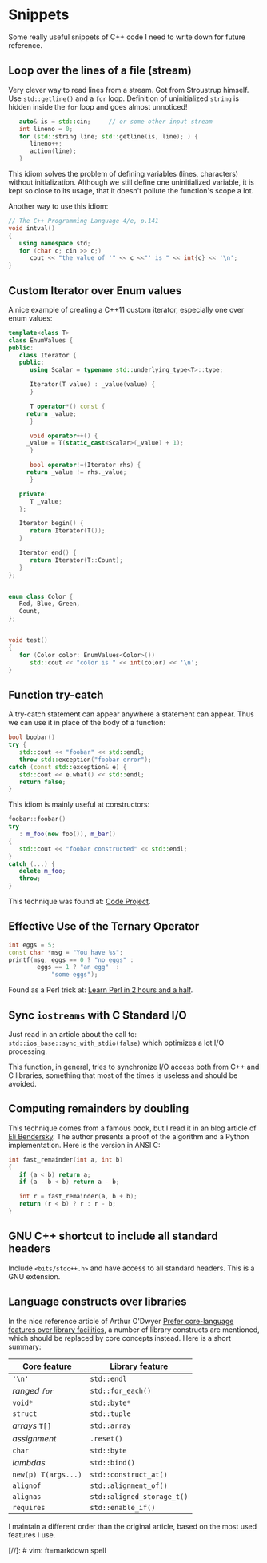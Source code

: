 Snippets
========

Some really useful snippets of C++ code I need to write down for future
reference.


## Loop over the lines of a file (stream)

Very clever way to read lines from a stream.  Got from Stroustrup himself.
Use `std::getline()` and a `for` loop.  Definition of uninitialized
`string` is hidden inside the `for` loop and goes almost unnoticed!

```c++
   auto& is = std::cin;		// or some other input stream
   int lineno = 0;
   for (std::string line; std::getline(is, line); ) {
      lineno++;
      action(line);
   }
```

This idiom solves the problem of defining variables (lines, characters)
without initialization.  Although we still define one uninitialized variable,
it is kept so close to its usage, that it doesn't pollute the function's
scope a lot.

Another way to use this idiom:

```c++
// The C++ Programming Language 4/e, p.141
void intval()
{
   using namespace std;
   for (char c; cin >> c;)
      cout << "the value of '" << c <<"' is " << int{c} << '\n';
}
```

## Custom Iterator over Enum values ##

A nice example of creating a C++11 custom iterator, especially one over enum
values:

```c++
template<class T>
class EnumValues {
public:
   class Iterator {
   public:
      using Scalar = typename std::underlying_type<T>::type;

      Iterator(T value) : _value(value) {
      }

      T operator*() const {
	 return _value;
      }

      void operator++() {
	 _value = T(static_cast<Scalar>(_value) + 1);
      }

      bool operator!=(Iterator rhs) {
	 return _value != rhs._value;
      }

   private:
      T _value;
   };

   Iterator begin() {
      return Iterator(T());
   }

   Iterator end() {
      return Iterator(T::Count);
   }
};


enum class Color {
   Red, Blue, Green,
   Count,
};


void test()
{
   for (Color color: EnumValues<Color>())
      std::cout << "color is " << int(color) << '\n';
}
```

## Function try-catch

A try-catch statement can appear anywhere a statement can appear.
Thus we can use it in place of the body of a function:

```c++
bool boobar()
try {
   std::cout << "foobar" << std::endl;
   throw std::exception("foobar error");
catch (const std::exception& e) {
   std::cout << e.what() << std::endl;
   return false;
}
```

This idiom is mainly useful at constructors:

```c++
foobar::foobar()
try
   : m_foo(new foo()), m_bar()
{
   std::cout << "foobar constructed" << std::endl;
}
catch (...) {
   delete m_foo;
   throw;
}
```

This technique was found at: [Code Project][code_project_url].

[code_project_url]:	http://www.codeproject.com/Articles/1035313/Cplusplus-is-fun-tips-and-tricks

## Effective Use of the Ternary Operator

```c++
int eggs = 5;
const char *msg = "You have %s";
printf(msg, eggs == 0 ? "no eggs" :
	    eggs == 1 ? "an egg"  :
			"some eggs");
```

Found as a Perl trick at: [Learn Perl in 2 hours and a half][perl].

[perl]:		http://qntm.org/files/perl/perl.html


## Sync `iostreams` with C Standard I/O

Just read in an article about the call to:
    `std::ios_base::sync_with_stdio(false)`
which optimizes a lot I/O processing.

This function, in general, tries to synchronize I/O access both from C++ and C
libraries, something that most of the times is useless and should be avoided.


## Computing remainders by doubling

This technique comes from a famous book, but I read it in an blog article of
[Eli Bendersky](https://eli.thegreenplace.net/2018/computing-remainders-by-doubling/).
The author presents a proof of the algorithm and a Python implementation.
Here is the version in ANSI C:

```c++
int fast_remainder(int a, int b)
{
   if (a < b) return a;
   if (a - b < b) return a - b;

   int r = fast_remainder(a, b + b);
   return (r < b) ? r : r - b;
}
```


## GNU C++ shortcut to include all standard headers

Include `<bits/stdc++.h>` and have access to all standard headers.
This is a GNU extension.


## Language constructs over libraries ##

In the nice reference article of Arthur O'Dwyer
[Prefer core-language features over library facilities](https://quuxplusone.github.io/blog/2022/10/16/prefer-core-over-library/),
a number of library constructs are mentioned, which should be replaced by core
concepts instead.  Here is a short summary:

Core feature		| Library feature
------------------------|------------------------
`'\n'`			| `std::endl`
_ranged `for`_		| `std::for_each()`
`void*`			| `std::byte*`
`struct`		| `std::tuple`
_arrays_ `T[]`		| `std::array`
_assignment_		| `.reset()`
`char`			| `std::byte`
_lambdas_		| `std::bind()`
`new(p) T(args...)`	| `std::construct_at()`
`alignof`		| `std::alignment_of()`
`alignas`		| `std::aligned_storage_t()`
`requires`		| `std::enable_if()`

I maintain a different order than the original article, based on the most used
features I use.


[//]:	# vim: ft=markdown spell
